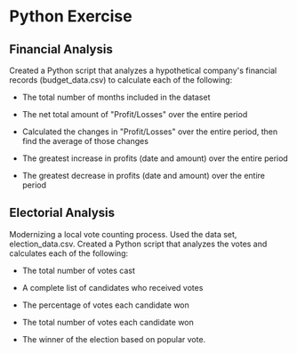 # Python Exercise  

## Financial Analysis  
Created a Python script that analyzes a hypothetical company's financial records (budget_data.csv) to calculate each of the following:

- The total number of months included in the dataset

- The net total amount of "Profit/Losses" over the entire period

- Calculated the changes in "Profit/Losses" over the entire period, then find the average of those changes

- The greatest increase in profits (date and amount) over the entire period

- The greatest decrease in profits (date and amount) over the entire period

## Electorial Analysis 
Modernizing a local vote counting process.
Used the data set, election_data.csv.
Created a Python script that analyzes the votes and calculates each of the following:

- The total number of votes cast

- A complete list of candidates who received votes

- The percentage of votes each candidate won

- The total number of votes each candidate won

- The winner of the election based on popular vote.
